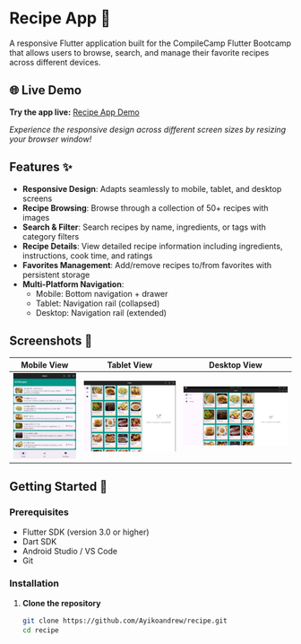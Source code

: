 # Recipe App 🍳

A responsive Flutter application built for the CompileCamp Flutter Bootcamp that allows users to browse, search, and manage their favorite recipes across different devices.

## 🌐 Live Demo

**Try the app live:** [Recipe App Demo](https://recipe-knvwqnw-ayikoandrew.globeapp.dev)

*Experience the responsive design across different screen sizes by resizing your browser window!*


## Features ✨

- **Responsive Design**: Adapts seamlessly to mobile, tablet, and desktop screens
- **Recipe Browsing**: Browse through a collection of 50+ recipes with images
- **Search & Filter**: Search recipes by name, ingredients, or tags with category filters
- **Recipe Details**: View detailed recipe information including ingredients, instructions, cook time, and ratings
- **Favorites Management**: Add/remove recipes to/from favorites with persistent storage
- **Multi-Platform Navigation**: 
  - Mobile: Bottom navigation + drawer
  - Tablet: Navigation rail (collapsed)
  - Desktop: Navigation rail (extended)

## Screenshots 📱

| Mobile View | Tablet View | Desktop View |
|-------------|-------------|--------------|
| ![Mobile](assets/mobile.png) | ![Tablet](assets/tablet.png) | ![Desktop](assets/desktop.png) |

## Getting Started 🚀

### Prerequisites

- Flutter SDK (version 3.0 or higher)
- Dart SDK
- Android Studio / VS Code
- Git

### Installation

1. **Clone the repository**
   ```bash
   git clone https://github.com/Ayikoandrew/recipe.git
   cd recipe

[def]: screenshots/desktop.png